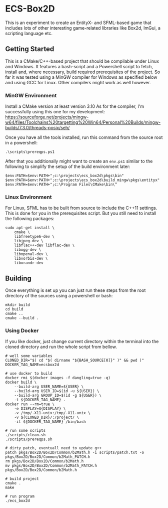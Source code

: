 # ECS-Box2D

This is an experiment to create an EntityX- and SFML-based game that includes lots of
other interesting game-related libraries like Box2d, ImGui, a scripting language etc.

## Getting Started

This is a CMake/C++-based project that should be compilable under Linux and Windows. It
features a bash-script and a Powershell script to fetch, install and, where necessary,
build required prerequisites of the project. So far it was tested using a MinGW
compiler for Windows as specified below and using GCC for Linux. Other compilers might
work as well however.

### MinGW Environment

Install a CMake version at least version 3.10 As for the compiler, I'm successfully
using this one for my development:
https://sourceforge.net/projects/mingw-w64/files/Toolchains%20targetting%20Win64/Personal%20Builds/mingw-builds/7.3.0/threads-posix/seh/

Once you have all the tools installed, run this command from the source root in a
powershell:

```
.\scripts\prereqps.ps1
```

After that you additionally might want to create an `env.ps1` similar to the
following to simplify the setup of the build environment later:

```
$env:PATH=$env:PATH+";c:\projects\ecs_box2d\pkgs\bin"
$env:PATH=$env:PATH+";c:\projects\ecs_box2d\build_mingw\pkgs\entityx"
$env:PATH=$env:PATH+";c:\Program Files\CMake\bin\"
```

### Linux Environment

For Linux, SFML has to be built from source to include the C++11 settings. This
is done for you in the prerequisites script. But you still need to install the
following packages:

```
sudo apt-get install \
    cmake \
    libfreetype6-dev \
    libjpeg-dev \
    libflac++-dev libflac-dev \
    libogg-dev \
    libopenal-dev \
    libvorbis-dev \
    libxrandr-dev
```

## Building

Once everything is set up you can just run these steps from the root directory of the
sources using a powershell or bash:

```
mkdir build
cd build
cmake ..
cmake --build .
```

### Using Docker

If you like docker, just change current directory within the terminal into the cloned directory
and run the whole script from bellow.


```
# well some variables
CLONED_DIR="$( cd "$( dirname "${BASH_SOURCE[0]}" )" && pwd )"
DOCKER_TAG_NAME=ecsbox2d

# use docker to build
docker rmi $(docker images -f dangling=true -q)
docker build \
    --build-arg USER_NAME=${USER} \
    --build-arg USER_ID=$(id -u ${USER}) \
    --build-arg GROUP_ID=$(id -g ${USER}) \
    -t ${DOCKER_TAG_NAME} .
docker run --rm=true \
    -e DISPLAY=${DISPLAY} \
    -v /tmp/.X11-unix:/tmp/.X11-unix \
    -v ${CLONED_DIR}/:/project/ \
    -it ${DOCKER_TAG_NAME} /bin/bash

# run some scripts
./scripts/clean.sh
./scripts/prereqps.sh

# dirty patch, eventuall need to update g++
patch pkgs/Box2D/Box2D/Common/b2Math.h -i scripts/patch.txt -o pkgs/Box2D/Box2D/Common/b2Math_PATCH.h
rm pkgs/Box2D/Box2D/Common/b2Math.h
mv pkgs/Box2D/Box2D/Common/b2Math_PATCH.h pkgs/Box2D/Box2D/Common/b2Math.h

# build project
cmake .
make

# run program
./ecs_box2d

```
